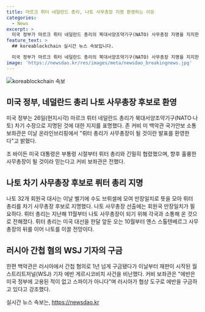 ```yaml
---
title: 마르크 뤼터 네덜란드 총리, 나토 사무총장 지명 환영하는 이유
categories:
  - News
excerpt: >
  미국 정부가 마르크 뤼터 네덜란드 총리의 북대서양조약기구(NATO) 사무총장 지명을 지지한다고 밝혔다. 뤼터 총리는 미국 대통령 바이든과 긴밀한 협력을 했으며, 나토 대사들은 그를 차기 사무총장 후보로 지명했다. 이에 대해 백악관은 환영의 뜻을 표명했고, 뤼터 총리는 내년 10월부터 취임할 예정이다. 또한, 백악관은 러시아에서 미국 기자 에반 게르시코비치를 구금한 것을 비난하고 있다.
feature_text: >
  ## koreablockchain 실시간 뉴스 속보입니다.

  미국 정부가 마르크 뤼터 네덜란드 총리의 북대서양조약기구(NATO) 사무총장 지명을 지지한다고 밝혔다. 뤼터 총리는 미국 대통령 바이든과 긴밀한 협력을 했으며, 나토 대사들은 그를 차기 사무총장 후보로 지명했다. 이에 대해 백악관은 환영의 뜻을 표명했고, 뤼터 총리는 내년 10월부터 취임할 예정이다. 또한, 백악관은 러시아에서 미국 기자 에반 게르시코비치를 구금한 것을 비난하고 있다.
image: 'https://newsdao.kr/res/images/meta/newsdao_breakingnews.jpg'
---
```


<p><img src="https://newsdao.kr/res/images/meta/newsdao_breakingnews.jpg" alt="koreablockchain 속보" /></p>

<h2 data-ke-size="size26">미국 정부, 네덜란드 총리 나토 사무총장 후보로 환영</h2>

<p data-ke-size="size16">미국 정부는 26일(현지시각) 마르크 뤼터 네덜란드 총리가 북대서양조약기구(NATO·나토) 차기 수장으로 지명된 것에 대한 지지를 표명했다. 존 커비 미 백악관 국가안보 소통보좌관은 이날 온라인브리핑에서 "뤼터 총리가 사무총장이 될 것이란 발표를 환영한다"고 밝혔다.</p>

<p data-ke-size="size16">조 바이든 미국 대통령은 부통령 시절부터 뤼터 총리와 긴밀히 협렸했으며, 향후 훌륭한 사무총장이 될 것이라 믿는다고 커비 보좌관은 전했다.</p>

<h2 data-ke-size="size26">나토 차기 사무총장 후보로 뤼터 총리 지명</h2>

<p data-ke-size="size16">나토 32개 회원국 대사는 이날 벨기에 수도 브뤼셀에 모여 만장일치로 뜻을 모아 뤼터 총리를 차기 사무총장 후보로 지명했다. 나토 사무총장 선출에는 회원국 만장일치가 필요하다. 뤼터 총리는 지난해 11월부터 나토 사무총장이 되기 위해 각국과 소통해 온 것으로 전해졌다. 뤼터 총리는 미국 대선을 한달 앞둔 오는 10월부터 옌스 스톨텐베르그 사무총장의 뒤를 이어 나토를 이끌 전망이다.</p>

<h2 data-ke-size="size26">러시아 간첩 혐의 WSJ 기자의 구금</h2>

<p data-ke-size="size16">한편 백악관은 러시아에서 간첩 혐의로 1년 넘게 구금됐다가 이날부터 재판이 시작된 월스트리트저널(WSJ) 기자 에반 게르시코비치 사건을 비난했다. 커비 보좌관은 "에반은 미국 정부에 고용된 적이 없고 스파이가 아니다"며 러시아가 협상 도구로 에반을 구금하고 있다고 강조했다.</p>
실시간 뉴스 속보는, <a href="https://newsdao.kr" rel="dofollow">https://newsdao.kr</a>


